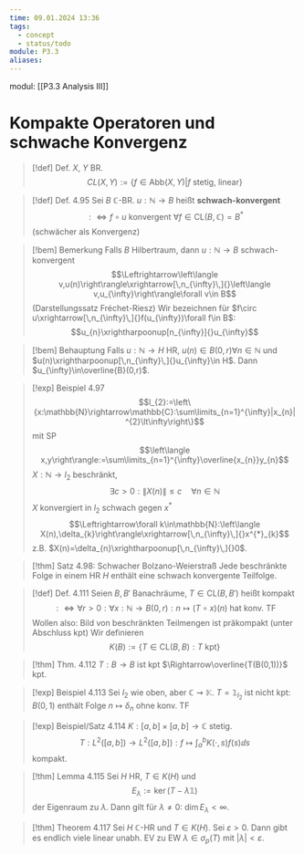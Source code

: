 ```yaml
---
time: 09.01.2024 13:36
tags:
  - concept
  - status/todo
module: P3.3
aliases:
---
```

modul: [[P3.3 Analysis III]]
# Kompakte Operatoren und schwache Konvergenz

>[!def] Def.
>$X$, $Y$ BR.
>$$CL(X,Y):=\{f\in\text{Abb}(X,Y)\vert f\text{ stetig, linear}\}$$

>[!def] Def. 4.95
>Sei $B$ $\mathbb{C}$-BR. $u:\mathbb{N}\rightarrow B$ heißt **schwach-konvergent** $$:\Leftrightarrow f\circ u\text{ konvergent }\forall f\in\text{CL}(B,\mathbb{C})=B^{*}$$
>(schwächer als Konvergenz)

>[!bem] Bemerkung
>Falls $B$ Hilbertraum, dann $u:\mathbb{N}\rightarrow B$ schwach-konvergent $$\Leftrightarrow\left\langle v,u(n)\right\rangle\xrightarrow[\,n_{\infty}\,]{}\left\langle v,u_{\infty}\right\rangle\forall v\in B$$
>(Darstellungssatz Fréchet-Riesz)
>Wir bezeichnen für $f\circ u\xrightarrow[\,n_{\infty}\,]{}f(u_{\infty})\forall f\in B$: $$u_{n}\xrightharpoonup[n_{\infty}]{}u_{\infty}$$

>[!bem] Behauptung
>Falls $u:\mathbb{N}\rightarrow H$ HR, $u(n)\in B(0,r)\forall n\in\mathbb{N}$ und $u(n)\xrightharpoonup[\,n_{\infty}\,]{}u_{\infty}\in H$. Dann $u_{\infty}\in\overline{B}(0,r)$.

>[!exp] Beispiel 4.97
>$$l_{2}:=\left\{x:\mathbb{N}\rightarrow\mathbb{C}:\sum\limits_{n=1}^{\infty}|x_{n}|^{2}\lt\infty\right\}$$
>mit SP $$\left\langle x,y\right\rangle:=\sum\limits_{n=1}^{\infty}\overline{x_{n}}y_{n}$$
>$X:\mathbb{N}\rightarrow l_{2}$ beschränkt, $$\exists c\gt0:\left\lVert X(n)\right\rVert\le c\quad\forall n\in\mathbb{N}$$
>$X$ konvergiert in $l_{2}$ schwach gegen $x^{*}$ $$\Leftrightarrow\forall k\in\mathbb{N}:\left\langle X(n),\delta_{k}\right\rangle\xrightarrow[\,n_{\infty}\,]{}x^{*}_{k}$$
>z.B. $X(n)=\delta_{n}\xrightharpoonup[\,n_{\infty}\,]{}0$.

>[!thm] Satz 4.98: Schwacher Bolzano-Weierstraß
>Jede beschränkte Folge in einem HR $H$ enthält eine schwach konvergente Teilfolge.

>[!def] Def. 4.111
>Seien $B,B'$ Banachräume, $T\in\text{CL}(B,B')$ heißt kompakt $$:\Leftrightarrow\forall r\gt0:\forall x:\mathbb{N}\rightarrow B(0,r):n\mapsto(T\circ x)(n)\text{ hat konv. TF}$$
>Wollen also: Bild von beschränkten Teilmengen ist präkompakt (unter Abschluss kpt)
>Wir definieren $$K(B):=\{T\in\text{CL}(B,B):T\text{ kpt}\}$$

>[!thm] Thm. 4.112
>$T:B\rightarrow B$ ist kpt $\Rightarrow\overline{T(B(0,1))}$ kpt.

>[!exp] Beispiel 4.113
>Sei $l_{2}$ wie oben, aber $\mathbb{C}\rightsquigarrow\mathbb{K}$. $T=\mathbb{1}_{l_{2}}$ ist nicht kpt: $B(0,1)$ enthält Folge $n\mapsto\delta_{n}$ ohne konv. TF

>[!exp] Beispiel/Satz 4.114
>$K:[a,b]\times[a,b]\rightarrow\mathbb{C}$ stetig. $$T:L^{2}([a,b])\rightarrow L^{2}([a,b]):f\mapsto\int_{a}^{b}K(\cdot,s)f(s)\dd s$$
>kompakt.

>[!thm] Lemma 4.115
>Sei $H$ HR, $T\in K(H)$ und $$E_\lambda:=\ker(T-\lambda\mathbb{1})$$der Eigenraum zu $\lambda$. Dann gilt für $\lambda\ne0$: $\dim E_{\lambda}\lt\infty$.

>[!thm] Theorem 4.117
>Sei $H$ $\mathbb{C}$-HR und $T\in K(H)$. Sei $\varepsilon\gt0$. Dann gibt es endlich viele linear unabh. EV zu EW $\lambda\in\sigma_{p}(T)$ mit $|\lambda|\lt\varepsilon$.

